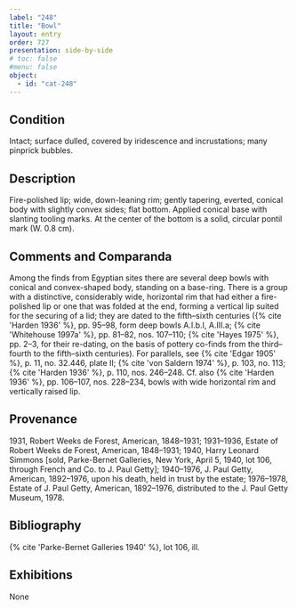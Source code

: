 ```yaml
---
label: "248"
title: "Bowl"
layout: entry
order: 727
presentation: side-by-side
# toc: false
#menu: false 
object:
  - id: "cat-248"
---
```


## Condition

Intact; surface dulled, covered by iridescence and incrustations; many pinprick bubbles.

## Description

Fire-polished lip; wide, down-leaning rim; gently tapering, everted, conical body with slightly convex sides; flat bottom. Applied conical base with slanting tooling marks. At the center of the bottom is a solid, circular pontil mark (W. 0.8 cm).

## Comments and Comparanda

Among the finds from Egyptian sites there are several deep bowls with conical and convex-shaped body, standing on a base-ring. There is a group with a distinctive, considerably wide, horizontal rim that had either a fire-polished lip or one that was folded at the end, forming a vertical lip suited for the securing of a lid; they are dated to the fifth–sixth centuries ({% cite 'Harden 1936' %}, pp. 95–98, form deep bowls A.I.b.I, A.III.a; {% cite 'Whitehouse 1997a' %}, pp. 81–82, nos. 107–110; {% cite 'Hayes 1975' %}, pp. 2–3, for their re-dating, on the basis of pottery co-finds from the third–fourth to the fifth–sixth centuries). For parallels, see {% cite 'Edgar 1905' %}, p. 11, no. 32.446, plate II; {% cite 'von Saldern 1974' %}, p. 103, no. 113; {% cite 'Harden 1936' %}, p. 110, nos. 246–248. Cf. also {% cite 'Harden 1936' %}, pp. 106–107, nos. 228–234, bowls with wide horizontal rim and vertically raised lip.

## Provenance

1931, Robert Weeks de Forest, American, 1848–1931; 1931–1936, Estate of Robert Weeks de Forest, American, 1848–1931; 1940, Harry Leonard Simmons [sold, Parke-Bernet Galleries, New York, April 5, 1940, lot 106, through French and Co. to J. Paul Getty]; 1940–1976, J. Paul Getty, American, 1892–1976, upon his death, held in trust by the estate; 1976–1978, Estate of J. Paul Getty, American, 1892–1976, distributed to the J. Paul Getty Museum, 1978.

## Bibliography

{% cite 'Parke-Bernet Galleries 1940' %}, lot 106, ill.

## Exhibitions

None